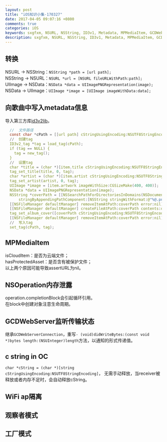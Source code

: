 ```yaml
---
layout: post
title: "iOS知识小集-170327"
date: 2017-04-05 09:07:16 +0800
comments: true
categories: iOS
keywords: sxgfxm, NSURL, NSString, ID3v1, Metadata, MPMediaItem, GCDWebServer
description: sxgfxm, NSURL, NSString, ID3v1, Metadata, MPMediaItem, GCDWebServer
---
```


## 转换
NSURL -> NSString：`NSString *path = [url path];`  
NSString -> NSURL：`NSURL *url = [NSURL fileURLWithPath:path]; `   
UIImage -> NSData：`NSData *data = UIImagePNGRepresentation(image);`  
NSData -> UIImage：`UIImage *image = [UIImage imageWithData:data];`    

<!-- more -->

## 向歌曲中写入metadata信息
导入第三方库[id3v2lib](https://github.com/larsbs/id3v2lib)。   

```c
  //  文件路径
  const char *cPath = [[url path] cStringUsingEncoding:NSUTF8StringEncoding];
  //  创建tag
  ID3v2_tag *tag = load_tag(cPath);
  if (tag == NULL) {
    tag = new_tag();
  }
  //  设置tag
  char *title = (char *)[item.title cStringUsingEncoding:NSUTF8StringEncoding];
  tag_set_title(title, 0, tag);
  char *artist = (char *)[item.artist cStringUsingEncoding:NSUTF8StringEncoding];
  tag_set_artist(artist, 0, tag);
  UIImage *image = [item.artwork imageWithSize:CGSizeMake(400, 400)];
  NSData *data = UIImagePNGRepresentation(image);
  NSString *coverPath = [[NSSearchPathForDirectoriesInDomains(NSDocumentDirectory, NSUserDomainMask, YES) firstObject]
      stringByAppendingPathComponent:[NSString stringWithFormat:@"%@.png", item.title]];
  [[NSFileManager defaultManager] removeItemAtPath:coverPath error:nil];
  [[NSFileManager defaultManager] createFileAtPath:coverPath contents:data attributes:nil];
  tag_set_album_cover([coverPath cStringUsingEncoding:NSUTF8StringEncoding], tag);
  [[NSFileManager defaultManager] removeItemAtPath:coverPath error:nil];
  //  写入tag
  set_tag(cPath, tag);
```

## MPMediaItem
isCloudItem：是否为云端文件；  
hasProtectedAsset：是否含有被保护文件；  
以上两个原因可能导致assertURL为nil。  

## NSOperation内存泄露
operation.completionBlock会引起循环引用。  
在block中创建对象注意生命周期。  

## GCDWebServer监听传输状态
继承`GCDWebServerConnection`，重写`- (void)didWriteBytes:(const void *)bytes length:(NSUInteger)length`方法，以通知的形式传递值。  


## c string in OC
`char *cString = (char *)[string cStringUsingEncoding:NSUTF8StringEncoding]`，
无需手动释放，当receiver被释放或者内存不足时，会自动释放cString。

## WiFi ap隔离

## 观察者模式

## 工厂模式
